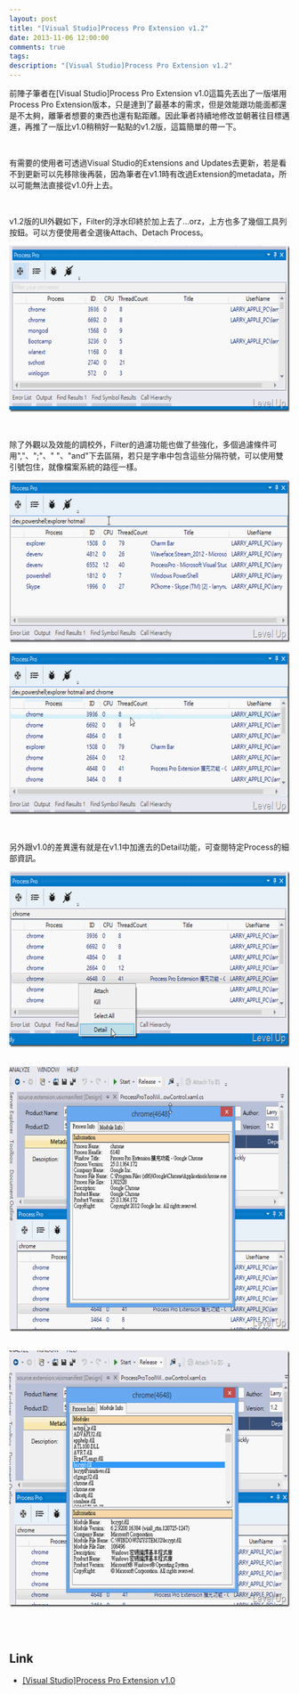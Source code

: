 ```yaml
---
layout: post
title: "[Visual Studio]Process Pro Extension v1.2"
date: 2013-11-06 12:00:00
comments: true
tags: 
description: "[Visual Studio]Process Pro Extension v1.2"
---
```

<p>前陣子筆者在[Visual Studio]Process Pro Extension v1.0</a>這篇先丟出了一版堪用Process Pro Extension版本，只是達到了最基本的需求，但是效能跟功能面都還是不太夠，離筆者想要的東西也還有點距離。因此筆者持續地修改並朝著往目標邁進，再推了一版比v1.0稍稍好一點點的v1.2版，這篇簡單的帶一下。</p>  <p> </p>  <p>有需要的使用者可透過Visual Studio的Extensions and Updates去更新，若是看不到更新可以先移除後再裝，因為筆者在v1.1時有改過Extension的metadata，所以可能無法直接從v1.0升上去。</p>  <p> </p>  <p>v1.2版的UI外觀如下，Filter的浮水印終於加上去了...orz，上方也多了幾個工具列按鈕。可以方便使用者全選後Attach、Detach Process。</p>  <p><a href="http://files.dotblogs.com.tw/larrynung/1303/VisualStudioProcessProExtensionv1.2_BFBB/image_2.png"><img style="border-top: 0px; border-right: 0px; border-bottom: 0px; border-left: 0px" border="0" alt="image" src="\images\posts\c6a286e0-ea73-42bf-b9cd-50cb49c695d6\image_thumb.png" width="644" height="299" /></a> </p>  <p> </p>  <p>除了外觀以及效能的調校外，Filter的過濾功能也做了些強化，多個過濾條件可用","、";"、" "、"and"下去區隔，若只是字串中包含這些分隔符號，可以使用雙引號包住，就像檔案系統的路徑一樣。</p>  <p><a href="http://files.dotblogs.com.tw/larrynung/1303/VisualStudioProcessProExtensionv1.2_BFBB/image_6.png"><img style="border-top: 0px; border-right: 0px; border-bottom: 0px; border-left: 0px" border="0" alt="image" src="\images\posts\c6a286e0-ea73-42bf-b9cd-50cb49c695d6\image_thumb_2.png" width="644" height="292" /></a> </p>  <p><a href="http://files.dotblogs.com.tw/larrynung/1303/VisualStudioProcessProExtensionv1.2_BFBB/image_4.png"><img style="border-top: 0px; border-right: 0px; border-bottom: 0px; border-left: 0px" border="0" alt="image" src="\images\posts\c6a286e0-ea73-42bf-b9cd-50cb49c695d6\image_thumb_1.png" width="644" height="292" /></a> </p>  <p> </p>  <p>另外跟v1.0的差異還有就是在v1.1中加進去的Detail功能，可查閱特定Process的細部資訊。</p>  <p><a href="http://files.dotblogs.com.tw/larrynung/1303/VisualStudioProcessProExtensionv1.2_BFBB/image_8.png"><img style="border-top: 0px; border-right: 0px; border-bottom: 0px; border-left: 0px" border="0" alt="image" src="\images\posts\c6a286e0-ea73-42bf-b9cd-50cb49c695d6\image_thumb_3.png" width="644" height="316" /></a> </p>  <p><a href="http://files.dotblogs.com.tw/larrynung/1303/VisualStudioProcessProExtensionv1.2_BFBB/image_10.png"><img style="border-top: 0px; border-right: 0px; border-bottom: 0px; border-left: 0px" border="0" alt="image" src="\images\posts\c6a286e0-ea73-42bf-b9cd-50cb49c695d6\image_thumb_4.png" width="644" height="477" /></a> </p>  <p><a href="http://files.dotblogs.com.tw/larrynung/1303/VisualStudioProcessProExtensionv1.2_BFBB/image_12.png"><img style="border-top: 0px; border-right: 0px; border-bottom: 0px; border-left: 0px" border="0" alt="image" src="\images\posts\c6a286e0-ea73-42bf-b9cd-50cb49c695d6\image_thumb_5.png" width="644" height="461" /></a> </p>  <p> </p>  <h2>Link</h2>  <ul>   <li><a href="http://www.dotblogs.com.tw/larrynung/archive/2013/03/13/96406.aspx" target="_blank">[Visual Studio]Process Pro Extension v1.0</li> </ul>